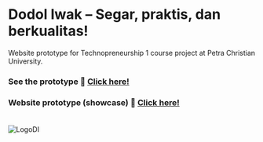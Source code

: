 # Dodol Iwak – Segar, praktis, dan berkualitas!
Website prototype for Technopreneurship 1 course project at Petra Christian University.<br>
### See the prototype 🦀 [Click here!](https://petra.id/dodol_iwak)<br>
### Website prototype (showcase) 🦐 [Click here!](https://photos.app.goo.gl/cdrwGwhNHF1niCXeA)<br><br>
![LogoDI](https://user-images.githubusercontent.com/56993480/145040146-ae334f62-b7b4-46d5-9b00-0977124c382a.png)
